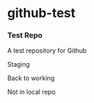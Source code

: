 # github-test

### Test Repo

A test repository for Github

Staging

Back to working

Not in local repo